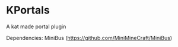 # KPortals
A kat made portal plugin

Dependencies: MiniBus (https://github.com/MiniMineCraft/MiniBus)
